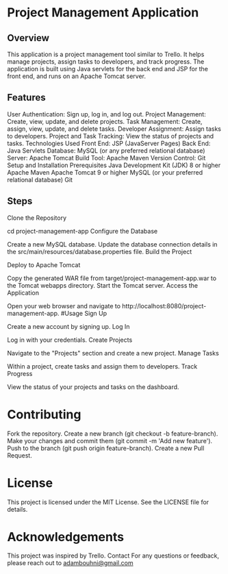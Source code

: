 # Project Management Application
## Overview
This application is a project management tool similar to Trello. It helps manage projects, assign tasks to developers, and track progress. The application is built using Java servlets for the back end and JSP for the front end, and runs on an Apache Tomcat server.

## Features
User Authentication: Sign up, log in, and log out.
Project Management: Create, view, update, and delete projects.
Task Management: Create, assign, view, update, and delete tasks.
Developer Assignment: Assign tasks to developers.
Project and Task Tracking: View the status of projects and tasks.
Technologies Used
Front End: JSP (JavaServer Pages)
Back End: Java Servlets
Database: MySQL (or any preferred relational database)
Server: Apache Tomcat
Build Tool: Apache Maven
Version Control: Git
Setup and Installation
Prerequisites
Java Development Kit (JDK) 8 or higher
Apache Maven
Apache Tomcat 9 or higher
MySQL (or your preferred relational database)
Git
## Steps
Clone the Repository

cd project-management-app
Configure the Database

Create a new MySQL database.
Update the database connection details in the src/main/resources/database.properties file.
Build the Project


Deploy to Apache Tomcat

Copy the generated WAR file from target/project-management-app.war to the Tomcat webapps directory.
Start the Tomcat server.
Access the Application

Open your web browser and navigate to http://localhost:8080/project-management-app.
#Usage
Sign Up

Create a new account by signing up.
Log In

Log in with your credentials.
Create Projects

Navigate to the "Projects" section and create a new project.
Manage Tasks

Within a project, create tasks and assign them to developers.
Track Progress

View the status of your projects and tasks on the dashboard.
# Contributing
Fork the repository.
Create a new branch (git checkout -b feature-branch).
Make your changes and commit them (git commit -m 'Add new feature').
Push to the branch (git push origin feature-branch).
Create a new Pull Request.
# License
This project is licensed under the MIT License. See the LICENSE file for details.

# Acknowledgements
This project was inspired by Trello.
Contact
For any questions or feedback, please reach out to adambouhni@gmail.com

